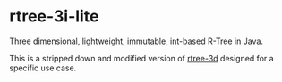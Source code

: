 # rtree-3i-lite

Three dimensional, lightweight, immutable, int-based R-Tree in Java.

This is a stripped down and modified version of [rtree-3d](https://github.com/davidmoten/rtree-3d) designed for a specific use case.
